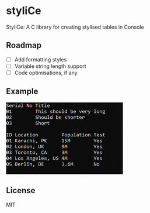 # styliCe

StyliCe:  A C library for creating stylised tables in Console

## Roadmap

- [ ] Add formatting styles
- [ ] Variable string length support
- [ ] Code optimisations, if any

## Example

![Example](example/example.gif)

## License

MIT
